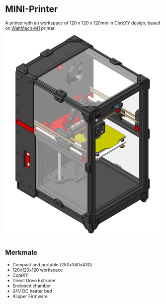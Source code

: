 # MINI-Printer
A printer with an workspace of 120 x 120 x 120mm in CoreXY design, based on [WaltMech-M1](https://github.com/WaltMech3d/WaltMech-M1) printer.
![Alt-Text](images/mini-printer_01.png "Bild-Titel")

## Merkmale
- Compact and portable (250x340x430)
- 120x120x120 workspace
- CoreXY
- Direct Drive Extruder
- Enclosed chamber
- 24V DC heater bed
- Klipper Firmware
